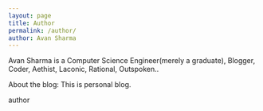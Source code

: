 ```yaml
---
layout: page
title: Author
permalink: /author/
author: Avan Sharma
---
```





Avan Sharma is a Computer Science Engineer(merely a graduate),  Blogger,  Coder,  Aethist, Laconic,  Rational, Outspoken..

About the blog: This is personal blog.

author



